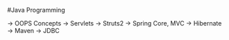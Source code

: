 #Java Programming

-> OOPS Concepts
-> Servlets
-> Struts2
-> Spring Core, MVC
-> Hibernate
-> Maven
-> JDBC 
